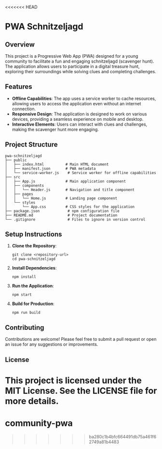 <<<<<<< HEAD
# PWA Schnitzeljagd

## Overview
This project is a Progressive Web App (PWA) designed for a young community to facilitate a fun and engaging schnitzeljagd (scavenger hunt). The application allows users to participate in a digital treasure hunt, exploring their surroundings while solving clues and completing challenges.

## Features
- **Offline Capabilities**: The app uses a service worker to cache resources, allowing users to access the application even without an internet connection.
- **Responsive Design**: The application is designed to work on various devices, providing a seamless experience on mobile and desktop.
- **Interactive Elements**: Users can interact with clues and challenges, making the scavenger hunt more engaging.

## Project Structure
```
pwa-schnitzeljagd
├── public
│   ├── index.html          # Main HTML document
│   ├── manifest.json       # PWA metadata
│   └── service-worker.js    # Service worker for offline capabilities
├── src
│   ├── App.js              # Main application component
│   ├── components
│   │   └── Header.js       # Navigation and title component
│   ├── pages
│   │   └── Home.js         # Landing page component
│   └── styles
│       └── App.css         # CSS styles for the application
├── package.json             # npm configuration file
├── README.md                # Project documentation
└── .gitignore               # Files to ignore in version control
```

## Setup Instructions
1. **Clone the Repository**: 
   ```
   git clone <repository-url>
   cd pwa-schnitzeljagd
   ```

2. **Install Dependencies**: 
   ```
   npm install
   ```

3. **Run the Application**: 
   ```
   npm start
   ```

4. **Build for Production**: 
   ```
   npm run build
   ```

## Contributing
Contributions are welcome! Please feel free to submit a pull request or open an issue for any suggestions or improvements.

## License
This project is licensed under the MIT License. See the LICENSE file for more details.
=======
# community-pwa
>>>>>>> ba280c1b4bfc664491db75a461f62749a81b4483
